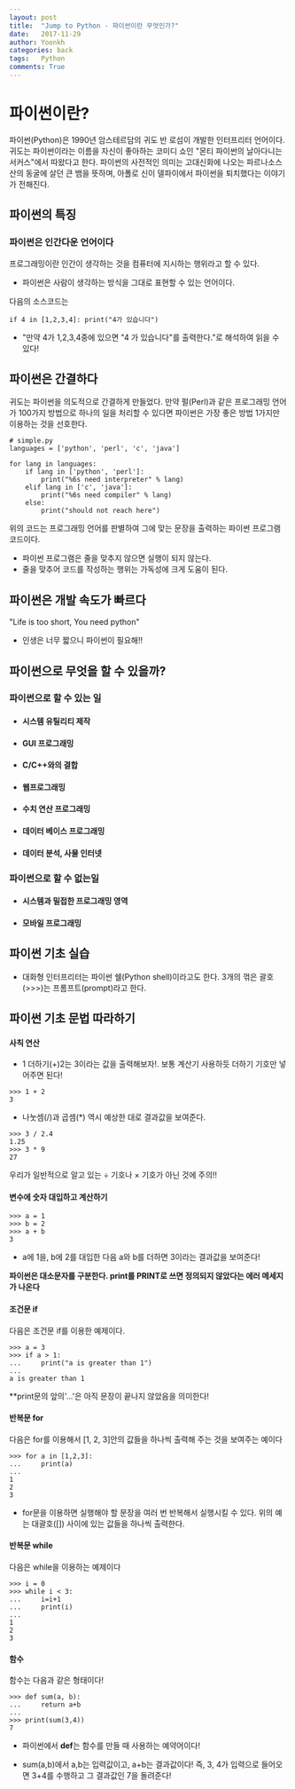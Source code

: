 ```yaml
---
layout: post
title:  "Jump to Python - 파이썬이란 무엇인가?"
date:   2017-11-29
author: Yoonkh
categories: back
tags:	Python
comments: True
---
```




# 파이썬이란?

파이썬(Python)은 1990년 암스테르담의 귀도 반 로섬이 개발한 인터프리터 언어이다. 귀도는 파이썬이라는 이름을 자신이 좋아하는 코미디 쇼인 "몬티 파이썬의 날아다니는 서커스"에서 따왔다고 한다. 파이썬의 사전적인 의미는 고대신화에 나오는 파르나소스 산의 동굴에 살던 큰 뱀을 뜻하며, 아폴로 신이 델파이에서 파이썬을 퇴치했다는 이야기가 전해진다.

## 파이썬의 특징

### 파이썬은 인간다운 언어이다

프로그래밍이란 인간이 생각하는 것을 컴퓨터에 지시하는 행위라고 할 수 있다. 

- 파이썬은 사람이 생각하는 방식을 그대로 표현할 수 있는 언어이다.

다음의 소스코드는 

```
if 4 in [1,2,3,4]: print("4가 있습니다")
```

- "만약 4가 1,2,3,4중에 있으면 "4 가 있습니다"를 출력한다."로 해석하여 읽을 수 있다!

## 파이썬은 간결하다

귀도는 파이썬을 의도적으로 간결하게 만들었다. 만약 펄(Perl)과 같은 프로그래밍 언어가 100가지 방법으로 하나의 일을 처리할 수 있다면 파이썬은 가장 좋은 방법 1가지만 이용하는 것을 선호한다.


```
# simple.py
languages = ['python', 'perl', 'c', 'java']

for lang in languages:
    if lang in ['python', 'perl']:
        print("%6s need interpreter" % lang)
    elif lang in ['c', 'java']:
        print("%6s need compiler" % lang)
    else:
        print("should not reach here")
```

위의 코드는 프로그래밍 언어를 판별하여 그에 맞는 문장을 출력하는 파이썬 프로그램 코드이다.

- 파이썬 프로그램은 줄을 맞추지 않으면 실행이 되지 않는다.
- 줄을 맞추어 코드를 작성하는 행위는 가독성에 크게 도움이 된다.

## 파이썬은 개발 속도가 빠르다

"Life is too short, You need python" 

- 인생은 너무 짧으니 파이썬이 필요해!!

## 파이썬으로 무엇을 할 수 있을까?

### 파이썬으로 할 수 있는 일

- #### 시스템 유틸리티 제작

- #### GUI 프로그래밍

- #### C/C++와의 결합

- #### 웹프로그래밍

- #### 수치 연산 프로그래밍

- #### 데이터 베이스 프로그래밍

- #### 데이터 분석, 사물 인터넷


### 파이썬으로 할 수 없는일

- #### 시스템과 밀접한 프로그래밍 영역

- #### 모바일 프로그래밍

## 파이썬 기초 실습

* 대화형 인터프리터는 파이썬 쉘(Python shell)이라고도 한다. 3개의 꺾은 괄호(>>>)는 프롬프트(prompt)라고 한다.

## 파이썬 기초 문법 따라하기

#### 사칙 연산

- 1 더하기(+)2는 3이라는 값을 출력해보자!. 보통 계산기 사용하듯 더하기 기호만 넣어주면 된다!

```
>>> 1 + 2
3
```

- 나눗셈(/)과 곱셈(*) 역시 예상한 대로 결과값을 보여준다.

```
>>> 3 / 2.4
1.25
>>> 3 * 9
27
```

우리가 일반적으로 알고 있는 ÷ 기호나 × 기호가 아닌 것에 주의!!

#### 변수에 숫자 대입하고 계산하기

```
>>> a = 1
>>> b = 2
>>> a + b
3
```

- a에 1을, b에 2를 대입한 다음 a와 b를 더하면 3이라는 결과값을 보여준다!

**파이썬은 대소문자를 구분한다. print를 PRINT로 쓰면 정의되지 않았다는 에러 메세지가 나온다**

#### 조건문 if

다음은 조건문 if를 이용한 예제이다.

```
>>> a = 3 
>>> if a > 1:
... 	print("a is greater than 1")
...
a is greater than 1
```

**print문의 앞의'...'은 아직 문장이 끝나지 않았음을 의미한다!

#### 반복문 for

다음은 for를 이용해서 [1, 2, 3]안의 값들을 하나씩 출력해 주는 것을 보여주는 예이다

```
>>> for a in [1,2,3]:
... 	print(a)
... 
1
2
3
```

- for문을 이용하면 실행해야 할 문장을 여러 번 반복해서 실행시킬 수 있다. 위의 예는 대괄호([]) 사이에 있는 값들을 하나씩 출력한다.

#### 반복문 while

다음은 while을 이용하는 예제이다

```
>>> i = 0
>>> while i < 3:
... 	i=i+1
... 	print(i)
...
1
2
3
```

#### 함수

함수는 다음과 같은 형태이다!

```
>>> def sum(a, b):
... 	return a+b
...
>>> print(sum(3,4))
7
```

- 파이썬에서 **def**는 함수를 만들 때 사용하는 예약어이다!

- sum(a,b)에서 a,b는 입력값이고, a+b는 결과값이다! 즉, 3, 4가 입력으로 들어오면 3+4를 수행하고 그 결과값인 7을 돌려준다!













    








 







































    








 


























